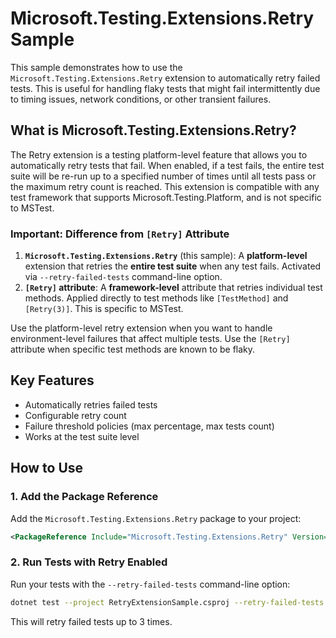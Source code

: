 # Microsoft.Testing.Extensions.Retry Sample

This sample demonstrates how to use the `Microsoft.Testing.Extensions.Retry` extension to automatically retry failed tests. This is useful for handling flaky tests that might fail intermittently due to timing issues, network conditions, or other transient failures.

## What is Microsoft.Testing.Extensions.Retry?

The Retry extension is a testing platform-level feature that allows you to automatically retry tests that fail. When enabled, if a test fails, the entire test suite will be re-run up to a specified number of times until all tests pass or the maximum retry count is reached. This extension is compatible with any test framework that supports Microsoft.Testing.Platform, and is not specific to MSTest.

### Important: Difference from `[Retry]` Attribute

1. **`Microsoft.Testing.Extensions.Retry`** (this sample): A **platform-level** extension that retries the **entire test suite** when any test fails. Activated via `--retry-failed-tests` command-line option.
2. **`[Retry]` attribute**: A **framework-level** attribute that retries individual test methods. Applied directly to test methods like `[TestMethod]` and `[Retry(3)]`. This is specific to MSTest.

Use the platform-level retry extension when you want to handle environment-level failures that affect multiple tests. Use the `[Retry]` attribute when specific test methods are known to be flaky.

## Key Features

- Automatically retries failed tests
- Configurable retry count
- Failure threshold policies (max percentage, max tests count)
- Works at the test suite level

## How to Use

### 1. Add the Package Reference

Add the `Microsoft.Testing.Extensions.Retry` package to your project:

```xml
<PackageReference Include="Microsoft.Testing.Extensions.Retry" Version="$(MicrosoftTestingPlatformVersion)" />
```

### 2. Run Tests with Retry Enabled

Run your tests with the `--retry-failed-tests` command-line option:

```bash
dotnet test --project RetryExtensionSample.csproj --retry-failed-tests 3
```

This will retry failed tests up to 3 times.
